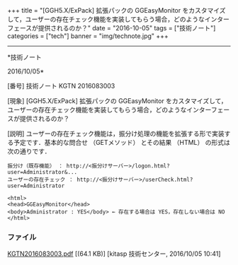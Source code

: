 ﻿+++
title = "[GGH5.X/ExPack] 拡張パックの GGEasyMonitor をカスタマイズして，ユーザーの存在チェック機能を実装してもらう場合，どのようなインターフェースが提供されるのか？"
date = "2016-10-05"
tags = ["技術ノート"]
categories = ["tech"]
banner = "img/technote.jpg"
+++

-----------------------------------------------------------------------------------------------------------------------------

*技術ノート

2016/10/05*


[番号]
技術ノート KGTN 2016083003

[現象]
[GGH5.X/ExPack] 拡張パックの GGEasyMonitor
をカスタマイズして，ユーザーの存在チェック機能を実装してもらう場合，どのようなインターフェースが提供されるのか？

[説明]
ユーザーの存在チェック機能は，振分け処理の機能を拡張する形で実装する予定です．基本的な問合せ
（GETメソッド） とその結果 （HTML） の形式は次の通りです．

    振分け（既存機能） ： http://<振分けサーバー>/logon.html?user=Administrator&...
    ユーザーの存在チェック ： http://<振分けサーバー>/userCheck.html?user=Administrator

    <html>
    <head>GGEasyMonitor</head>
    <body>Administrator : YES</body> ← 存在する場合は YES，存在しない場合は NO
    </html>


### ファイル

 
 


[KGTN2016083003.pdf](http://techreport.kitasp.net/attachments/download/3033/KGTN2016083003.pdf)
 [(64.1 KB)] [kitasp 技術センター, 2016/10/05
10:41]


 


 

